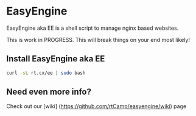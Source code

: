 EasyEngine 
==========

EasyEngine aka EE is a shell script to manage nginx based websites.

This is work in PROGRESS. This will break things on your end most likely!

## Install EasyEngine aka EE

```bash
curl -sL rt.cx/ee | sudo bash
```

## Need even more info?

Check out our [wiki] (https://github.com/rtCamp/easyengine/wiki) page